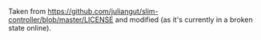 Taken from https://github.com/juliangut/slim-controller/blob/master/LICENSE and modified
 (as it's currently in a broken state online).